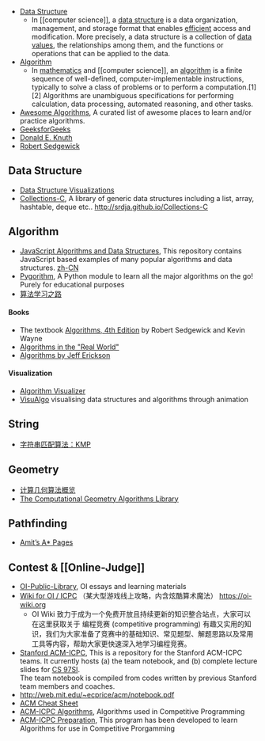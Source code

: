 - [Data Structure](https://en.wikipedia.org/wiki/Data_structure)
  - In [[computer science]], a [data structure](https://en.wikipedia.org/wiki/Data_structure) is a data organization, management, and storage format that enables [efficient](https://en.wikipedia.org/wiki/Algorithmic_efficiency) access and modification. More precisely, a data structure is a collection of [data values](https://en.wikipedia.org/wiki/Data), the relationships among them, and the functions or operations that can be applied to the data.
- [Algorithm](https://en.wikipedia.org/wiki/Algorithm)
  - In [mathematics](https://en.wikipedia.org/wiki/Mathematics) and [[computer science]], an [algorithm](https://en.wikipedia.org/wiki/Algorithm) is a finite sequence of well-defined, computer-implementable instructions, typically to solve a class of problems or to perform a computation.[1][2] Algorithms are unambiguous specifications for performing calculation, data processing, automated reasoning, and other tasks.
- [Awesome Algorithms](https://github.com/tayllan/awesome-algorithms), A curated list of awesome places to learn and/or practice algorithms.
- [GeeksforGeeks](http://www.geeksforgeeks.org/)
- [Donald E. Knuth](https://www-cs-faculty.stanford.edu/~knuth/index.html)
- [Robert Sedgewick](https://www.cs.princeton.edu/~rs/)



## Data Structure
- [Data Structure Visualizations](https://www.cs.usfca.edu/~galles/visualization/Algorithms.html)
- [Collections-C](https://github.com/srdja/Collections-C), A library of generic data structures including a list, array, hashtable, deque etc.. http://srdja.github.io/Collections-C



## Algorithm
- [JavaScript Algorithms and Data Structures](https://github.com/trekhleb/javascript-algorithms), This repository contains JavaScript based examples of many popular algorithms and data structures. [zh-CN](https://github.com/trekhleb/javascript-algorithms/blob/master/README.zh-CN.md)
- [Pygorithm](https://github.com/OmkarPathak/pygorithm), A Python module to learn all the major algorithms on the go! Purely for educational purposes
- [算法学习之路](http://lucida.me/blog/on-learning-algorithms/)
#### Books
- The textbook [Algorithms, 4th Edition](https://algs4.cs.princeton.edu/home/) by Robert Sedgewick and Kevin Wayne
- [Algorithms in the "Real World"](http://www.cs.cmu.edu/~guyb/realworld.html)
- [Algorithms by Jeff Erickson](http://jeffe.cs.illinois.edu/teaching/algorithms/)
#### Visualization
- [Algorithm Visualizer](https://github.com/algorithm-visualizer/algorithm-visualizer)
- [VisuAlgo](https://visualgo.net/en) visualising data structures and algorithms through animation



## String
- [字符串匹配算法：KMP](http://www.ruanyifeng.com/blog/2013/05/Knuth%E2%80%93Morris%E2%80%93Pratt_algorithm.html)



## Geometry
- [计算几何算法概览](http://dev.gameres.com/Program/Abstract/Geometry.htm)
- [The Computational Geometry Algorithms Library](https://www.cgal.org/)



## Pathfinding
- [Amit’s A* Pages](http://theory.stanford.edu/~amitp/GameProgramming/)



## Contest & [[Online-Judge]]
- [OI-Public-Library](https://github.com/enkerewpo/OI-Public-Library), OI essays and learning materials
- [Wiki for OI / ICPC](https://github.com/OI-wiki/OI-wiki) （某大型游戏线上攻略，内含炫酷算术魔法） https://oi-wiki.org
  - OI Wiki 致力于成为一个免费开放且持续更新的知识整合站点，大家可以在这里获取关于 编程竞赛 (competitive programming) 有趣又实用的知识，我们为大家准备了竞赛中的基础知识、常见题型、解题思路以及常用工具等内容，帮助大家更快速深入地学习编程竞赛。
- [Stanford ACM-ICPC](https://github.com/jaehyunp/stanfordacm), This is a repository for the Stanford ACM-ICPC teams. It currently hosts (a) the team notebook, and (b) complete lecture slides for [CS 97SI](http://stanford.edu/class/cs97si/).  
  The team notebook is compiled from codes written by previous Stanford team members and coaches.
- http://web.mit.edu/~ecprice/acm/notebook.pdf
- [ACM Cheat Sheet](https://github.com/soulmachine/acm-cheat-sheet)
- [ACM-ICPC Algorithms](https://github.com/matthewsamuel95/ACM-ICPC-Algorithms), Algorithms used in Competitive Programming
- [ACM-ICPC Preparation](https://github.com/BedirT/ACM-ICPC-Preparation), This program has been developed to learn Algorithms for use in Competitive Prorgamming
